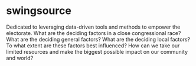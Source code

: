 # swingsource
Dedicated to leveraging data-driven tools and methods to empower the electorate.  What are the deciding factors in a close congressional race?  What are the deciding general factors?  What are the deciding local factors?  To what extent are these factors best influenced?  How can we take our limited resources and make the biggest possible impact on our community and world?  
